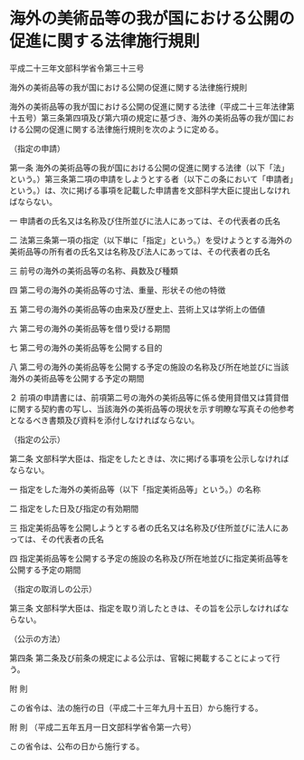 # 海外の美術品等の我が国における公開の促進に関する法律施行規則

平成二十三年文部科学省令第三十三号

海外の美術品等の我が国における公開の促進に関する法律施行規則

海外の美術品等の我が国における公開の促進に関する法律（平成二十三年法律第十五号）第三条第四項及び第六項の規定に基づき、海外の美術品等の我が国における公開の促進に関する法律施行規則を次のように定める。

（指定の申請）

第一条 海外の美術品等の我が国における公開の促進に関する法律（以下「法」という。）第三条第二項の申請をしようとする者（以下この条において「申請者」という。）は、次に掲げる事項を記載した申請書を文部科学大臣に提出しなければならない。

一 申請者の氏名又は名称及び住所並びに法人にあっては、その代表者の氏名

二 法第三条第一項の指定（以下単に「指定」という。）を受けようとする海外の美術品等の所有者の氏名又は名称及び法人にあっては、その代表者の氏名

三 前号の海外の美術品等の名称、員数及び種類

四 第二号の海外の美術品等の寸法、重量、形状その他の特徴

五 第二号の海外の美術品等の由来及び歴史上、芸術上又は学術上の価値

六 第二号の海外の美術品等を借り受ける期間

七 第二号の海外の美術品等を公開する目的

八 第二号の海外の美術品等を公開する予定の施設の名称及び所在地並びに当該海外の美術品等を公開する予定の期間

２ 前項の申請書には、前項第二号の海外の美術品等に係る使用貸借又は賃貸借に関する契約書の写し、当該海外の美術品等の現状を示す明瞭な写真その他参考となるべき書類及び資料を添付しなければならない。

（指定の公示）

第二条 文部科学大臣は、指定をしたときは、次に掲げる事項を公示しなければならない。

一 指定をした海外の美術品等（以下「指定美術品等」という。）の名称

二 指定をした日及び指定の有効期間

三 指定美術品等を公開しようとする者の氏名又は名称及び住所並びに法人にあっては、その代表者の氏名

四 指定美術品等を公開する予定の施設の名称及び所在地並びに指定美術品等を公開する予定の期間

（指定の取消しの公示）

第三条 文部科学大臣は、指定を取り消したときは、その旨を公示しなければならない。

（公示の方法）

第四条 第二条及び前条の規定による公示は、官報に掲載することによって行う。

附 則

この省令は、法の施行の日（平成二十三年九月十五日）から施行する。

附 則 （平成二五年五月一日文部科学省令第一六号）

この省令は、公布の日から施行する。
